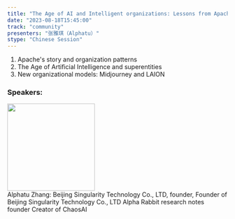```yaml
---
title: "The Age of AI and Intelligent organizations: Lessons from Apache"
date: "2023-08-18T15:45:00" 
track: "community"
presenters: "张雅琪（Alphatu）"
stype: "Chinese Session"
---
```

1. Apache's story and organization patterns
2. The Age of Artificial Intelligence and superentities
3. New organizational models: Midjourney and LAION
 ### Speakers: 
 <img src="https://img.bagevent.com/resource/20230616/1759363370.jpeg" width="200" /><br>Alphatu Zhang: Beijing Singularity Technology Co., LTD, founder, Founder of Beijing Singularity Technology Co., LTD
Alpha Rabbit research notes founder
Creator of ChaosAI
 <br><br>